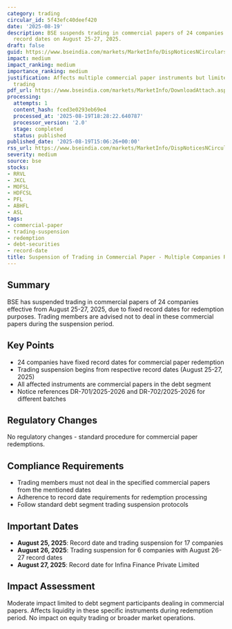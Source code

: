 ```yaml
---
category: trading
circular_id: 5f43efc40deef420
date: '2025-08-19'
description: BSE suspends trading in commercial papers of 24 companies due to redemption
  record dates on August 25-27, 2025.
draft: false
guid: https://www.bseindia.com/markets/MarketInfo/DispNoticesNCirculars.aspx?Noticeid={337C8D95-0E2C-45D7-975A-A0E09179FA46}&noticeno=20250819-52&dt=08/19/2025&icount=52&totcount=53&flag=0
impact: medium
impact_ranking: medium
importance_ranking: medium
justification: Affects multiple commercial paper instruments but limited to debt segment
  trading
pdf_url: https://www.bseindia.com/markets/MarketInfo/DownloadAttach.aspx?id=20250819-52&attachedId=
processing:
  attempts: 1
  content_hash: fced3e0293eb69e4
  processed_at: '2025-08-19T18:28:22.640787'
  processor_version: '2.0'
  stage: completed
  status: published
published_date: '2025-08-19T15:06:26+00:00'
rss_url: https://www.bseindia.com/markets/MarketInfo/DispNoticesNCirculars.aspx?Noticeid={337C8D95-0E2C-45D7-975A-A0E09179FA46}&noticeno=20250819-52&dt=08/19/2025&icount=52&totcount=53&flag=0
severity: medium
source: bse
stocks:
- RRVL
- JKCL
- MOFSL
- HDFCSL
- PFL
- ABHFL
- ASL
tags:
- commercial-paper
- trading-suspension
- redemption
- debt-securities
- record-date
title: Suspension of Trading in Commercial Paper - Multiple Companies Record Date
---
```


## Summary

BSE has suspended trading in commercial papers of 24 companies effective from August 25-27, 2025, due to fixed record dates for redemption purposes. Trading members are advised not to deal in these commercial papers during the suspension period.

## Key Points

- 24 companies have fixed record dates for commercial paper redemption
- Trading suspension begins from respective record dates (August 25-27, 2025)
- All affected instruments are commercial papers in the debt segment
- Notice references DR-701/2025-2026 and DR-702/2025-2026 for different batches

## Regulatory Changes

No regulatory changes - standard procedure for commercial paper redemptions.

## Compliance Requirements

- Trading members must not deal in the specified commercial papers from the mentioned dates
- Adherence to record date requirements for redemption processing
- Follow standard debt segment trading suspension protocols

## Important Dates

- **August 25, 2025**: Record date and trading suspension for 17 companies
- **August 26, 2025**: Trading suspension for 6 companies with August 26-27 record dates
- **August 27, 2025**: Record date for Infina Finance Private Limited

## Impact Assessment

Moderate impact limited to debt segment participants dealing in commercial papers. Affects liquidity in these specific instruments during redemption period. No impact on equity trading or broader market operations.